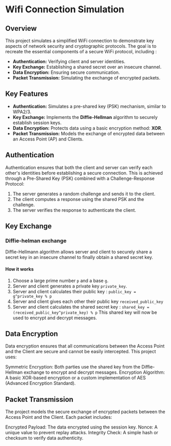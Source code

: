 # Wifi Connection Simulation

## Overview

This project simulates a simplified WiFi connection to demonstrate key aspects of network security and cryptographic protocols. 
The goal is to recreate the essential components of a secure WiFi protocol, including :
- **Authentication:** Verifying client and server identities.
- **Key Exchange:** Establishing a shared secret over an insecure channel.
- **Data Encryption:** Ensuring secure communication.
- **Packet Transmission:** Simulating the exchange of encrypted packets.

## Key Features
- **Authentication:** Simulates a pre-shared key (PSK) mechanism, similar to WPA2/3.
- **Key Exchange:** Implements the **Diffie-Hellman** algorithm to securely establish session keys.
- **Data Encryption:** Protects data using a basic encryption method: **XOR**.
- **Packet Transmission:** Models the exchange of encrypted data between an Access Point (AP) and Clients.

## Authentication
Authentication ensures that both the client and server can verify each other's identities before establishing a secure connection.
This is achieved through a Pre-Shared Key (PSK) combined with a Challenge-Response Protocol:

1. The server generates a random challenge and sends it to the client.
2. The client computes a response using the shared PSK and the challenge.
3. The server verifies the response to authenticate the client.

## Key Exchange
### Diffie-helman exchange
Diffie-Hellmann algorithm allows server and client to securely share a secret key in an insecure channel to finally obtain a shared secret key.

#### How it works
1. Choose a large prime number `p` and a base `g`.
2. Server and client generates a private key `private_key`.
3. Server and client calculates their public key : `public_key = g^private_key % p`
4. Server and client gives each other their public key `received_public_key`
5. Server and client calculates the shared secret key : `shared_key = (received_public_key^private_key) % p`
   This shared key will now be used to encrypt and decrypt messages.

## Data Encryption
Data encryption ensures that all communications between the Access Point and the Client are secure and cannot be easily intercepted. This project uses:

Symmetric Encryption: Both parties use the shared key from the Diffie-Hellman exchange to encrypt and decrypt messages.
Encryption Algorithm: A basic XOR-based encryption or a custom implementation of AES (Advanced Encryption Standard).


## Packet Transmission

The project models the secure exchange of encrypted packets between the Access Point and the Client. Each packet includes:

Encrypted Payload: The data encrypted using the session key.
Nonce: A unique value to prevent replay attacks.
Integrity Check: A simple hash or checksum to verify data authenticity.